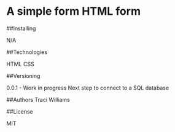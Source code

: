 # A simple form HTML form

##Installing

N/A

##Technologies

HTML CSS 

##Versioning

0.0.1 - Work in progress
Next step to connect to a SQL database 

##Authors 
Traci Williams

##License

MIT
